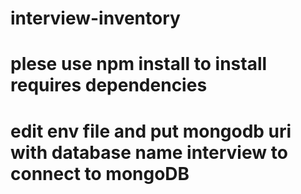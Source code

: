 # interview-inventory
# plese use npm install to install requires dependencies 
# edit env file and put mongodb uri with database name interview to connect to mongoDB
